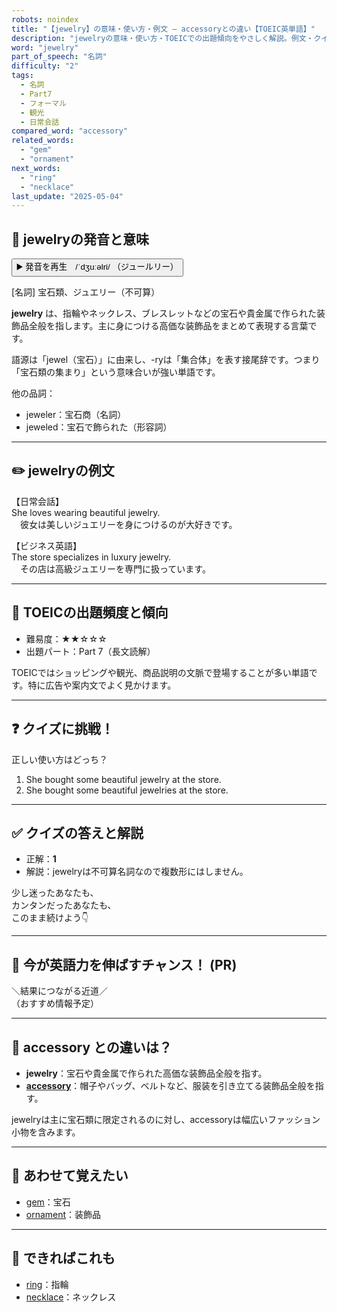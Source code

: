 ```yaml
---
robots: noindex
title: "【jewelry】の意味・使い方・例文 ― accessoryとの違い【TOEIC英単語】"
description: "jewelryの意味・使い方・TOEICでの出題傾向をやさしく解説。例文・クイズ付きでaccessoryとの違いもわかりやすく学べます。"
word: "jewelry"
part_of_speech: "名詞"
difficulty: "2"
tags:
  - 名詞
  - Part7
  - フォーマル
  - 観光
  - 日常会話
compared_word: "accessory"
related_words:
  - "gem"
  - "ornament"
next_words:
  - "ring"
  - "necklace"
last_update: "2025-05-04"
---
```


## 🔰 jewelryの発音と意味

<button class="play-audio" onclick="playTTS('jewelry')">
  <span class="play-audio-main">
    ▶️ 発音を再生　/ˈdʒuːəlri/
  </span>
  <span class="play-audio-sub">
    （ジュールリー）
  </span>
</button>

[名詞] 宝石類、ジュエリー（不可算）

**jewelry** は、指輪やネックレス、ブレスレットなどの宝石や貴金属で作られた装飾品全般を指します。主に身につける高価な装飾品をまとめて表現する言葉です。

語源は「jewel（宝石）」に由来し、-ryは「集合体」を表す接尾辞です。つまり「宝石類の集まり」という意味合いが強い単語です。

他の品詞：  
- jeweler：宝石商（名詞）
- jeweled：宝石で飾られた（形容詞）

---

## ✏️ jewelryの例文

【日常会話】  
She loves wearing beautiful jewelry.  
　彼女は美しいジュエリーを身につけるのが大好きです。

【ビジネス英語】  
The store specializes in luxury jewelry.  
　その店は高級ジュエリーを専門に扱っています。

---

## 🎯 TOEICの出題頻度と傾向

- 難易度：★★☆☆☆
- 出題パート：Part 7（長文読解）

TOEICではショッピングや観光、商品説明の文脈で登場することが多い単語です。特に広告や案内文でよく見かけます。

---

## ❓ クイズに挑戦！

正しい使い方はどっち？

1. She bought some beautiful jewelry at the store.  
2. She bought some beautiful jewelries at the store.

---

## ✅ クイズの答えと解説

- 正解：**1**
- 解説：jewelryは不可算名詞なので複数形にはしません。

少し迷ったあなたも、  
カンタンだったあなたも、  
このまま続けよう👇️

---

## 🚀 今が英語力を伸ばすチャンス！ (PR)

<div class="info-center">
＼結果につながる近道／<br>  
（おすすめ情報予定）
</div>

---

## 🤔  accessory との違いは？

- **jewelry**：宝石や貴金属で作られた高価な装飾品全般を指す。
- **[accessory](/word/accessory)**：帽子やバッグ、ベルトなど、服装を引き立てる装飾品全般を指す。

jewelryは主に宝石類に限定されるのに対し、accessoryは幅広いファッション小物を含みます。

---

## 🧩 あわせて覚えたい

- [gem](/word/gem)：宝石
- [ornament](/word/ornament)：装飾品

---

## 📖 できればこれも

- [ring](/word/ring)：指輪
- [necklace](/word/necklace)：ネックレス

<!-- cvid: aid00_bid32 -->
